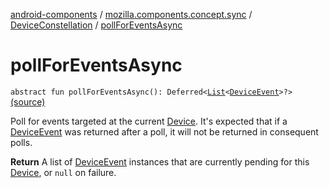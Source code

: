 [android-components](../../index.md) / [mozilla.components.concept.sync](../index.md) / [DeviceConstellation](index.md) / [pollForEventsAsync](./poll-for-events-async.md)

# pollForEventsAsync

`abstract fun pollForEventsAsync(): Deferred<`[`List`](https://kotlinlang.org/api/latest/jvm/stdlib/kotlin.collections/-list/index.html)`<`[`DeviceEvent`](../-device-event/index.md)`>?>` [(source)](https://github.com/mozilla-mobile/android-components/blob/master/components/concept/sync/src/main/java/mozilla/components/concept/sync/Devices.kt#L100)

Poll for events targeted at the current [Device](../-device/index.md). It's expected that if a [DeviceEvent](../-device-event/index.md) was
returned after a poll, it will not be returned in consequent polls.

**Return**
A list of [DeviceEvent](../-device-event/index.md) instances that are currently pending for this [Device](../-device/index.md), or `null` on failure.

